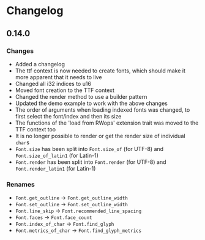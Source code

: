 # Changelog
## 0.14.0
### Changes
- Added a changelog
- The ttf context is now needed to create fonts, which should make it more apparent that it needs to live
- Changed all i32 indices to u16
- Moved font creation to the TTF context
- Changed the render method to use a builder pattern
- Updated the demo example to work with the above changes
- The order of arguments when loading indexed fonts was changed, to first select the font/index and then its size
- The functions of the 'load from RWops' extension trait was moved to the TTF context too
- It is no longer possible to render or get the render size of individual ```char```s 
- ```Font.size``` has been split into ```Font.size_of``` (for UTF-8) and ```Font.size_of_latin1``` (for Latin-1)
- ```Font.render``` has been split into ```Font.render``` (for UTF-8) and ```Font.render_latin1``` (for Latin-1)

### Renames
- ```Font.get_outline``` -> ```Font.get_outline_width```
- ```Font.set_outline``` -> ```Font.set_outline_width```
- ```Font.line_skip``` -> ```Font.recommended_line_spacing```
- ```Font.faces``` -> ```Font.face_count```
- ```Font.index_of_char``` -> ```Font.find_glyph```
- ```Font.metrics_of_char``` -> ```Font.find_glyph_metrics```
